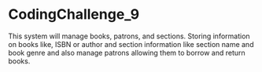 # CodingChallenge_9
This system will manage books, patrons, and sections. Storing information on books like, ISBN or author and section information like section name and book genre and also manage patrons allowing them to borrow and return books.